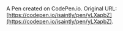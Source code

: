 # 

A Pen created on CodePen.io. Original URL: [https://codepen.io/isaintly/pen/yLXapbZ](https://codepen.io/isaintly/pen/yLXapbZ).


